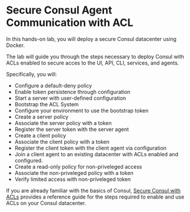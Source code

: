 # Secure Consul Agent Communication with ACL

In this hands-on lab, you will deploy a secure Consul datacenter using Docker.

The lab will guide you through the steps necessary to deploy Consul with ACLs enabled to secure acces to the UI, API, CLI, services, and agents.

Specifically, you will:

- Configure a default-deny policy
- Enable token persistence through configuration
- Start a server with user-defined configuration
- Bootstrap the ACL System
- Configure your environment to use the bootstrap token
- Create a server policy
- Associate the server policy with a token
- Register the server token with the server agent
- Create a client policy
- Associate the client policy with a token
- Register the client token with the client agent via configuration
- Join a client agent to an existing datacenter with ACLs enabled and configured.
- Create a read-only policy for non-priveleged access
- Associate the non-priveleged policy with a token
- Verify limited access with non-priveleged token

If you are already familiar with the basics of Consul, [Secure Consul with ACLs](https://learn.hashicorp.com/consul/security-networking/production-acls) provides a reference guide for the steps required to enable and use ACLs on your Consul datacenter.
